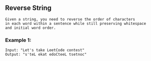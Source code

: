 ## Reverse String
```
Given a string, you need to reverse the order of characters 
in each word within a sentence while still preserving whitespace 
and initial word order.

```

### Example 1:
```
Input: "Let's take LeetCode contest"
Output: "s'teL ekat edoCteeL tsetnoc"
```